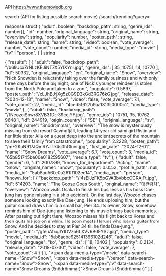API
https://www.themoviedb.org

search (API for listing possible search movie)
/search/trending?query=

response struct
{
"adult": boolean,
"backdrop_path": string,
"genre_ids": number[],
"id": number,
"original_language": string,
"original_name": string,
"overview": string,
"popularity": number,
"poster_path": string,
"release_date": string,
"name": string,
"video": boolean,
"vote_average": number,
"vote_count": number,
"media_id": string,
"media_type": "movie" | "tv" | "person",
} | string

{
"results": [
{
"adult": false,
"backdrop_path": "/b6IiUcxZrNLzKEJiNTZX5YIXYni.jpg",
"genre_ids": [
35,
10751,
14,
10770
],
"id": 50332,
"original_language": "en",
"original_name": "Snow",
"overview": "Nick Snowden is reluctantly taking over the family business and with only three days before the big night, one of Nick's younger reindeer is stolen from the North Pole and taken to a zoo.",
"popularity": 0.5897,
"poster_path": "/xLJhBJrjXg5z0G9D3kGd3RG76kG.jpg",
"release_date": "2004-12-13",
"name": "Snow",
"video": false,
"vote_average": 7.1,
"vote_count": 27,
"media_id": "4ced5f627b9aa1313b0000c1",
"media_type": "movie"
},
{
"adult": false,
"backdrop_path": "/fNeozoiSbwr8XVB31Dcr39ccjYF.jpg",
"genre_ids": [
10751,
35,
10762,
9648
],
"id": 244919,
"origin_country": [
"SE"
],
"original_language": "sv",
"original_name": "Snödrömmar",
"overview": "The snow is mysteriously missing from ski resort Gavmofjäll, leading 14-year old sámi girl Ristin and her little sister Aila on a quest deep into the ancient secrets of the mountain to save their family from catastrophe.",
"popularity": 2.2228,
"poster_path": "/mF2KuN917JQmRYJTI74s0hGlunr.jpg",
"first_air_date": "2024-12-01",
"name": "Snow Dreams",
"vote_average": 6.7,
"vote_count": 3,
"media_id": "65b851745be00e0182595607",
"media_type": "tv"
},
{
"adult": false,
"gender": 0,
"id": 2007899,
"known_for_department": "Acting",
"name": "Snow",
"original_name": "Snow",
"popularity": 0.0552,
"profile_path": null,
"media_id": "5ab8ad560e0a261ff102ec14",
"media_type": "person",
"known_for": [
{
"backdrop_path": "/i4sEiJzFK5pGVA3bvbbcOCRAjFt.jpg",
"id": 514203,
"name": "The Goose Goes South",
"original_name": "대관람차",
"overview": "Woozoo visits Osaka to finish his business as his boss Dae-jung has gone missing in a ship accident. On the last day, Woozoo chases someone looking exactly like Dae-jung. He ends up losing him, but the guitar sound draws him to a small bar, Pier 34. Its owner, Snow, somehow reminds him of Dae-jung and listening to his music brings back memories. After passing out right there, Woozoo misses his flight back to Korea and then quits his job on a whim. He soon meets Haruna who learns guitar from Snow. And he decides to stay at Pier 34 till he finds Dae-jung.",
"poster_path": "/gfeuAfnqJYIDVzo6LXVv6B0EYSz.jpg",
"media_type": "movie",
"media_id": "5ab8acbc925141396102d246",
"adult": false,
"original_language": "ko",
"genre_ids": [
18,
10402
],
"popularity": 0.2134,
"release_date": "2018-08-30",
"video": false,
"vote_average": 7,
"vote_count": 4
}
]
},
"<span data-media-type=\"/movie\" data-search-name=\"Snow\">Snow</span>",
"<span data-media-type=\"/person\" data-search-name=\"Snow\">Snow</span>",
"<span data-media-type=\"/tv\" data-search-name=\"Snow Dreams (Snödrömmar)\">Snow Dreams (Snödrömmar)</span>"
]
}

